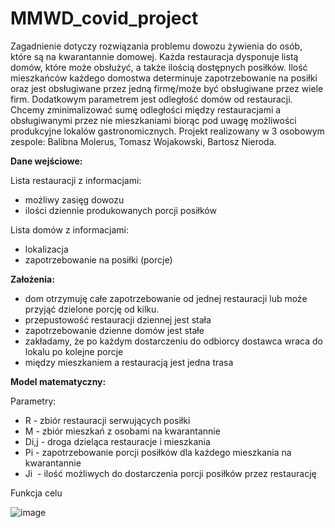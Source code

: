 # MMWD_covid_project

Zagadnienie dotyczy rozwiązania problemu dowozu żywienia do osób, które są na kwarantannie domowej. Każda restauracja dysponuje listą domów, które może obsłużyć, a także 
ilością dostępnych posiłków. Ilość mieszkańców każdego domostwa determinuje zapotrzebowanie na posiłki oraz jest obsługiwane przez jedną firmę/może być obsługiwane przez 
wiele firm. Dodatkowym parametrem jest odległość domów od restauracji. Chcemy zminimalizować sumę odległości między restauracjami a obsługiwanymi przez nie mieszkaniami 
biorąc pod uwagę możliwości produkcyjne lokalów gastronomicznych.
Projekt realizowany w 3 osobowym zespole: Balibna Molerus, Tomasz Wojakowski, Bartosz Nieroda.

**Dane wejściowe:**

Lista restauracji z informacjami:
  - możliwy zasięg dowozu 
  - ilości dziennie produkowanych porcji posiłków

Lista domów z informacjami:
  - lokalizacja
  - zapotrzebowanie na posiłki (porcje) 

**Założenia:**

  - dom otrzymuję całe zapotrzebowanie od jednej restauracji lub może przyjąć dzielone porcję od kilku.
  - przepustowość restauracji dziennej jest stała
  - zapotrzebowanie dzienne domów jest stałe
  - zakładamy, że po każdym dostarczeniu do odbiorcy dostawca wraca do lokalu po kolejne porcje
  - między mieszkaniem a restauracją jest jedna trasa 


**Model matematyczny:**

Parametry:
  - R - zbiór restauracji serwujących posiłki
  - M - zbiór mieszkań z osobami na kwarantannie
  - Di,j - droga dzieląca restauracje i mieszkania
  - Pi - zapotrzebowanie porcji posiłków dla każdego mieszkania na kwarantannie
  - Ji  - ilość możliwych do dostarczenia porcji posiłków przez restaurację

Funkcja celu

![image](https://user-images.githubusercontent.com/49729749/111630480-b2691a80-87f2-11eb-82cd-6f33e918f1c7.png)


